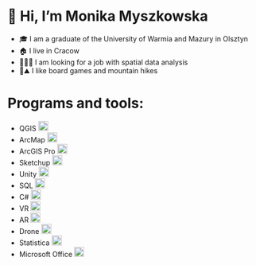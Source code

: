 # 👋 Hi, I’m Monika Myszkowska
- 🎓 I am a graduate of the University of Warmia and Mazury in Olsztyn
- 🏠 I live in Cracow
- 💼👷‍♀️ I am looking for a job with spatial data analysis
- 🎲⛰️ I like board games and mountain hikes

# Programs and tools:

- QGIS <img alt="icon QGIS" height="20" src="https://www.svgrepo.com/show/306623/qgis.svg">
- ArcMap <img alt="icon ArcMap" height="20" src="https://logodix.com/logo/501980.png">
- ArcGIS Pro <img alt="icon ArcGIS Pro" height="20" src="https://www.napsgfoundation.org/wp-content/uploads/2022/02/ArcGIS-Pro.png">
- Sketchup <img alt="icon css" height="20" src="https://seeklogo.com/images/S/sketchup-logo-5248E6166E-seeklogo.com.png">
- Unity <img alt="icon css" height="20" src="https://cdn-icons-png.flaticon.com/512/5969/5969205.png"> 
- SQL <img alt="icon css" height="20" src="https://cdn-icons.flaticon.com/png/512/4299/premium/4299956.png?token=exp=1659871748~hmac=f7603de6b16764105a1a26adab5a0fc6">
- C# <img alt="icon css" height="20" src="https://cdn-icons-png.flaticon.com/512/6132/6132221.png">
- VR <img alt="icon css" height="20" src="https://cdn-icons.flaticon.com/png/512/3646/premium/3646958.png?token=exp=1659871778~hmac=58b4ab7cc0c91cb4be71022cc56bcaac">
- AR <img alt="icon css" height="20" src="https://cdn-icons-png.flaticon.com/512/2488/2488270.png">
- Drone <img alt="icon css" height="20" src="https://cdn-icons.flaticon.com/png/512/3211/premium/3211185.png?token=exp=1659871805~hmac=fea2f6b888aab7ef70e77850866ec0e0">
- Statistica <img alt="icon css" height="20" src="https://cdn-icons.flaticon.com/png/512/2561/premium/2561637.png?token=exp=1659872014~hmac=60fc5d476dd2f80a26d21535f9e6b4f9">
- Microsoft Office <img alt="icon css" height="20" src="https://cdn-icons-png.flaticon.com/512/888/888867.png">


<!---
MonikaMyszkowska/MonikaMyszkowska is a ✨ special ✨ repository because its `README.md` (this file) appears on your GitHub profile.
You can click the Preview link to take a look at your changes.
--->
